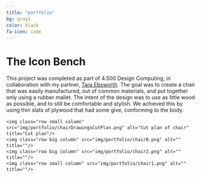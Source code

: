 ```yaml
---
title: "portfolio"
bg: gray1
color: black
fa-icon: code
---
```

<!-- 	row big column, row small column, row full column 
		use divs to make pictures of different sizes fit in one row	-->

<div>
	<h1>The Icon Bench</h1>
	<p> This project was completed as part of 4.500 Design Computing, in collaboration with my partner, <a href="http://ebsworth.tumblr.com">Tara Ebsworth</a>. The goal was to create a chair that was easily manufactured, out of common materials, and put together only using a rubber mallet. The intent of the design was to use as little wood as possible, and to still be comfortable and stylish. We achieved this by using thin slats of plywood that had some give, conforming to the body.</p>

	<img class="row small column"  src="img/portfolio/chairDrawingsCutPlan.png" alt="Cut plan of chair" title="Cut plan"/>
	<img class="row big column" src="img/portfolio/chair0.png" alt="" title=""/>
	<img class="row big column" src="img/portfolio/chair2.png" alt="" title=""/>
	<img class="row small column" src="img/portfolio/chair1.png" alt="" title=""/>

</div>
